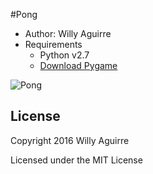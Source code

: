 #Pong
* Author: Willy Aguirre
* Requirements
  + Python v2.7
  + [Download Pygame](http://www.pygame.org/download.shtml)

![Pong](https://raw.github.com/marti1125/pong/master/pong.png)


License
-------

Copyright 2016 Willy Aguirre

Licensed under the MIT License

